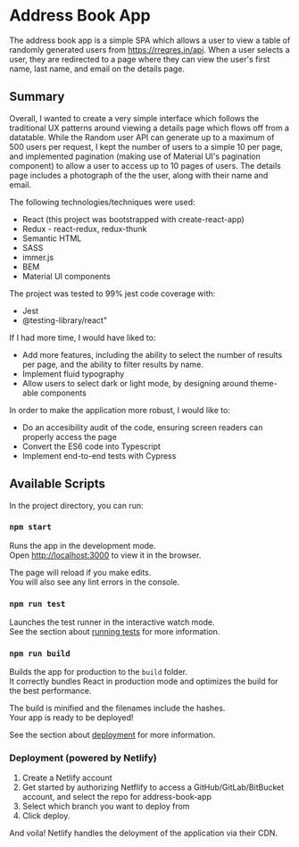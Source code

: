 # Address Book App

The address book app is a simple SPA which allows a user to view a table of randomly generated users from
https://rreqres.in/api. When a user selects a user, they are redirected to a page where they can view the
user's first name, last name, and email on the details page.

## Summary

Overall, I wanted to create a very simple interface which follows the traditional UX patterns around viewing a details
page which flows off from a datatable. While the Random user API can generate up to a maximum of 500 users per request,
I kept the number of users to a simple 10 per page, and implemented pagination (making use of Material UI's pagination
component) to allow a user to access up to 10 pages of users. The details page includes a photograph of the the user,
along with their name and email.

The following technologies/techniques were used:

- React (this project was bootstrapped with create-react-app)
- Redux - react-redux, redux-thunk
- Semantic HTML
- SASS
- immer.js
- BEM
- Material UI components

The project was tested to 99% jest code coverage with:

- Jest
- @testing-library/react"

If I had more time, I would have liked to:

- Add more features, including the ability to select the number of results per page, and the ability to filter results by name.
- Implement fluid typography
- Allow users to select dark or light mode, by designing around theme-able components

In order to make the application more robust, I would like to:

- Do an accesibility audit of the code, ensuring screen readers can properly access the page
- Convert the ES6 code into Typescript
- Implement end-to-end tests with Cypress

## Available Scripts

In the project directory, you can run:

### `npm start`

Runs the app in the development mode.\
Open [http://localhost:3000](http://localhost:3000) to view it in the browser.

The page will reload if you make edits.\
You will also see any lint errors in the console.

### `npm run test`

Launches the test runner in the interactive watch mode.\
See the section about [running tests](https://facebook.github.io/create-react-app/docs/running-tests) for more information.

### `npm run build`

Builds the app for production to the `build` folder.\
It correctly bundles React in production mode and optimizes the build for the best performance.

The build is minified and the filenames include the hashes.\
Your app is ready to be deployed!

See the section about [deployment](https://facebook.github.io/create-react-app/docs/deployment) for more information.

### Deployment (powered by Netlify)

1. Create a Netlify account
2. Get started by authorizing Netflify to access a GitHub/GitLab/BitBucket account, and select the repo for address-book-app
3. Select which branch you want to deploy from
4. Click deploy.

And voila! Netlify handles the deloyment of the application via their CDN.
